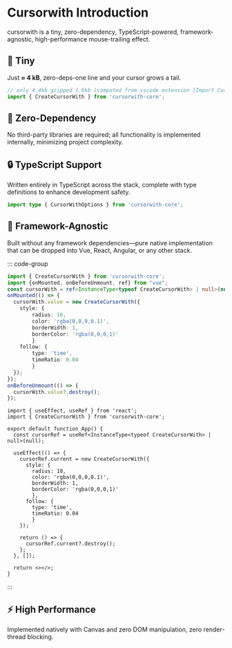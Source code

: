 
# Cursorwith Introduction

cursorwith is a tiny, zero-dependency, TypeScript-powered, framework-agnostic, high-performance mouse-trailing effect.

## 🎈  Tiny

Just **≈ 4 kB**, zero-deps-one line and your cursor grows a tail.

```ts
// only 4.4kb gzipped 1.6kb (computed from vscode extension [Import Cost])
import { CreateCursorWith } from 'cursorwith-core';
```

## 🚀  Zero-Dependency

No third-party libraries are required; all functionality is implemented internally, minimizing project complexity.

## 🔒  TypeScript Support

Written entirely in TypeScript across the stack, complete with type definitions to enhance development safety.

```ts
import type { CursorWithOptions } from 'cursorwith-core';

```

## 🍭  Framework-Agnostic

Built without any framework dependencies—pure native implementation that can be dropped into Vue, React, Angular, or any other stack.


::: code-group
```ts [app.vue]
import { CreateCursorWith } from 'cursorwith-core';
import {onMounted, onBeforeUnmount, ref} from "vue";
const cursorWith = ref<InstanceType<typeof CreateCursorWith> | null>(null);
onMounted(() => {
  cursorWith.value = new CreateCursorWith({
    style: { 
        radius: 10, 
        color: 'rgba(0,0,0,0.1)', 
        borderWidth: 1, 
        borderColor: 'rgba(0,0,0,1)' 
        }
    follow: { 
        type: 'time', 
        timeRatio: 0.04
        }
  });
});
onBeforeUnmount(() => {
  cursorWith.value?.destroy();
});
```
```tsx [react.tsx]
import { useEffect, useRef } from 'react';
import { CreateCursorWith } from 'cursorwith-core';

export default function App() {
  const cursorRef = useRef<InstanceType<typeof CreateCursorWith> | null>(null);

  useEffect(() => {
    cursorRef.current = new CreateCursorWith({
      style: { 
        radius: 10, 
        color: 'rgba(0,0,0,0.1)', 
        borderWidth: 1, 
        borderColor: 'rgba(0,0,0,1)' 
        },
      follow: { 
        type: 'time', 
        timeRatio: 0.04 
        }
    });

    return () => {
      cursorRef.current?.destroy();
    };
  }, []);

  return <></>;
}
```
:::


## ⚡️  High Performance

Implemented natively with Canvas and zero DOM manipulation, zero render-thread blocking.

